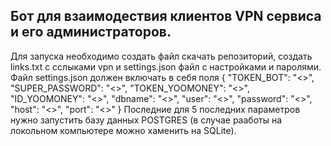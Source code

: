 ##  Бот для взаимодествия клиентов VPN сервиса и его администраторов.

Для запуска необходимо создать файл скачать репозиторий, создать links.txt c сслыками vpn и settings.json файл с настройками и паролями. Файл settings.json должен включать в себя поля {
    "TOKEN_BOT": "<>",
    "SUPER_PASSWORD": "<>",
    "TOKEN_YOOMONEY": "<>",
    "ID_YOOMONEY": "<>",
    "dbname": "<>",
    "user": "<>",
    "password": "<>",
    "host": "<>",
    "port": "<>"
}
Последние для 5 последних параметров нужно запустить базу данных POSTGRES (в случае рааботы на локольном компьютере можно хаменить на SQLite).
